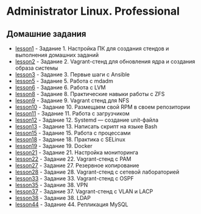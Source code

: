 # Administrator Linux. Professional

## Домашние задания

- [lesson1](https://github.com/anashoff/otus/tree/master/lesson1) - Задание 1. Настройка ПК для создания стендов и выполнения домашних заданий
- [lesson2](https://github.com/anashoff/otus/tree/master/lesson2) - Задание 2. Vagrant-стенд для обновления ядра и создания образа системы
- [lesson3](https://github.com/anashoff/otus/tree/master/lesson3) - Задание 3. Первые шаги с Ansible
- [lesson5](https://github.com/anashoff/otus/tree/master/lesson5) - Задание 5. Работа с mdadm
- [lesson6](https://github.com/anashoff/otus/tree/master/lesson6) - Задание 6. Работа с LVM
- [lesson8](https://github.com/anashoff/otus/tree/master/lesson8) - Задание 8. Практические навыки работы с ZFS
- [lesson9](https://github.com/anashoff/otus/tree/master/lesson9) - Задание 9. Vagrant стенд для NFS
- [lesson10](https://github.com/anashoff/otus/tree/master/lesson10) - Задание 10. Размещаем свой RPM в своем репозитории
- [lesson11](https://github.com/anashoff/otus/tree/master/lesson11) - Задание 11. Работа с загрузчиком
- [lesson12](https://github.com/anashoff/otus/tree/master/lesson12) - Задание 12. Systemd — создание unit-файла
- [lesson13](https://github.com/anashoff/otus/tree/master/lesson13) - Задание 13. Написать скрипт на языке Bash
- [lesson15](https://github.com/anashoff/otus/blob/master/lesson15/README.md) - Задание 15. Работа с процессами
- [lesson18](https://github.com/anashoff/otus/tree/master/lesson18) - Задание 18. Практика с SELinux
- [lesson19](https://github.com/anashoff/otus/tree/master/lesson19) - Задание 19. Docker
- [lesson21](https://github.com/anashoff/otus/tree/master/lesson21) - Задание 21. Настройка мониторинга
- [lesson22](https://github.com/anashoff/otus/tree/master/lesson22) - Задание 22. Vagrant-стенд c PAM
- [lesson27](https://github.com/anashoff/otus/tree/master/lesson27) - Задание 27. Резервное копирование
- [lesson28](https://github.com/anashoff/otus/tree/master/lesson28) - Задание 28. Vagrant-стенд c сетевой лабораторией
- [lesson33](https://github.com/anashoff/otus/tree/master/lesson33) - Задание 33. Vagrant-стенд c OSPF
- [lesson35](https://github.com/anashoff/otus/tree/master/lesson35) - Задание 38. VPN
- [lesson37](https://github.com/anashoff/otus/tree/master/lesson37) - Задание 37. Vagrant-стенд c VLAN и LACP
- [lesson38](https://github.com/anashoff/otus/tree/master/lesson38) - Задание 38. LDAP
- [lesson44](https://github.com/anashoff/otus/tree/master/lesson44) - Задание 44. Репликация MySQL